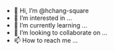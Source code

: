 - 👋 Hi, I’m @hchang-square
- 👀 I’m interested in ...
- 🌱 I’m currently learning ...
- 💞️ I’m looking to collaborate on ...
- 📫 How to reach me ...

<!---
hchang-square/hchang-square is a ✨ special ✨ repository because its `README.md` (this file) appears on your GitHub profile.
You can click the Preview link to take a look at your changes.
--->
